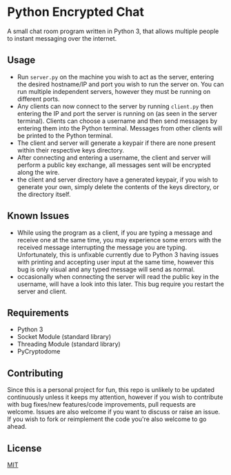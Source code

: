 # Python Encrypted Chat
A small chat room program written in Python 3, that allows multiple people to instant messaging over the internet.

## Usage
- Run ``server.py`` on the machine you wish to act as the server, entering the desired hostname/IP and port you wish to run the server on. You can run multiple independent servers, however they must be running on different ports.
- Any clients can now connect to the server by running ``client.py`` then entering the IP and port the server is running on (as seen in the server terminal). Clients can choose a username and then send messages by entering them into the Python terminal. Messages from other clients will be printed to the Python terminal.
- The client and server will generate a keypair if there are none present within their respective keys directory.
- After connecting and entering a username, the client and server will perform a public key exchange, all messages sent will be encrypted along the wire.
- the client and server directory have a generated keypair, if you wish to generate your own, simply delete the contents of the keys directory, or the directory itself.

## Known Issues
- While using the program as a client, if you are typing a message and receive one at the same time, you may experience some errors with the received message interrupting the message you are typing. Unfortunately, this is unfixable currently due to Python 3 having issues with printing and accepting user input at the same time, however this bug is only visual and any typed message will send as normal.
- occasionally when connecting the server will read the public key in the username, will have a look into this later. This bug require you restart the server and client.

## Requirements
- Python 3
- Socket Module (standard library)
- Threading Module (standard library)
- PyCryptodome

## Contributing
Since this is a personal project for fun, this repo is unlikely to be updated continuously unless it keeps my attention, however if you wish to contribute with bug fixes/new features/code improvements, pull requests are welcome. Issues are also welcome if you want to discuss or raise an issue. If you wish to fork or reimplement the code you're also welcome to go ahead.

## License
[MIT](https://choosealicense.com/licenses/mit/)
